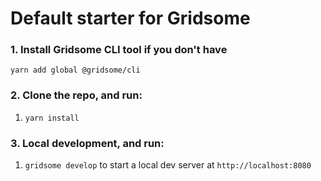 # Default starter for Gridsome

### 1. Install Gridsome CLI tool if you don't have

`yarn add global @gridsome/cli`

### 2. Clone the repo, and run:

1. `yarn install`

### 3. Local development, and run:
1. `gridsome develop` to start a local dev server at `http://localhost:8080`

